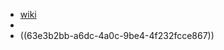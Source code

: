 - [wiki](https://zh.wikipedia.org/zh-hans/%E4%B8%BB%E5%AE%9A%E7%90%86)
-
- ((63e3b2bb-a6dc-4a0c-9be4-4f232fcce867))